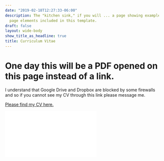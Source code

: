 ```yaml
---
date: "2019-02-18T12:27:33-06:00"
description: The "kitchen sink," if you will ... a page showing examples of type and
  page elements included in this template.
draft: false
layout: wide-body
show_title_as_headline: true
title: Curriculum Vitae
---
```

# One day this will be a PDF opened on this page instead of a link.
I understand that Google Drive and Dropbox are blocked by some firewalls and so if you cannot see my CV through this link please message me.

[Please find my CV here.](https://drive.google.com/file/d/13MriGVWQEJ3bVCx2i3FSBcFRjh6UX7WB/view?usp=sharing)

![CV](Armentano_V_CV.pdf)